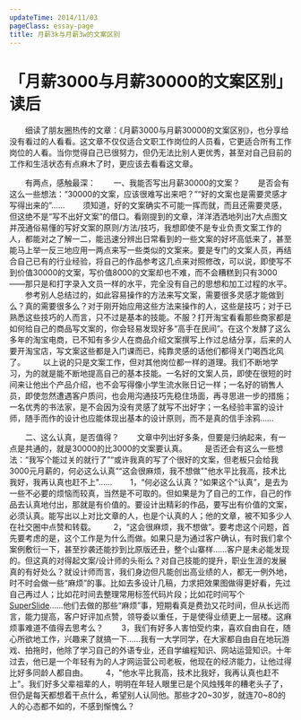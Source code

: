 ```yaml
---
updateTime: 2014/11/03
pageClass: essay-page
title: 月薪3k与月薪3w的文案区别
---
```

# 「月薪3000与月薪30000的文案区别」读后
　　细读了朋友圈热传的文章：《月薪3000与月薪30000的文案区别》，也分享给没有看过的人看看。这文章不仅仅适合文职工作岗位的人员看，它更适合所有工作岗位的人看。当你觉得自己已很努力，但仍无法比别人更优秀，甚至对自己目前的工作和生活状态有点麻木了时，更应该去看看这文章。

　　有两点，感触最深：
　　一、我能否写出月薪30000的文案？
　　是否会有这么一些想法：“30000的文案，应该很难写出来吧？”“好的文案也是需要灵感才写得出来的”……
　　须知道，好的文案确实不可能一挥而就，而且还需要灵感，但这绝不是“写不出好文案”的借口。看刚提到的文章，洋洋洒洒地列出7大点图文并茂通俗易懂的写好文案的原则/方法/技巧，我想即使不是专业负责文案工作的人，都能对之了解一二，能迅速分辨出日常看到的一些文案的好坏高低来了，甚至能马上举一反三地应用一两点来写一些类似的文案来。要是专门的文案人员，再结合自己已有的行业经验，将自己的作品参考这几点来对照修改，可以说，即使写不到价值30000的文案，写价值8000的文案却也不难，而不会糟糕到只有3000——那只是和打字录入文员一样的水平，完全没有自己的思想和加工过程的水平。
　　参考别人总结过的，如此容易操作的方法来写文案，需要很多灵感才能做到么？真的需要很多么？对于刚开始应用这些方法来操作的人，这些是技巧；对于已熟悉这些技巧的人而言，只不过是基本的技能。不服？打开淘宝看看那些商家都是如何给自己的商品写文案的，你会轻易发现好多“高手在民间”。在这个发酵了这么多年的淘宝电商，已不知有多少人在商品介绍文案撰写上作过总结分享，后来的人要开淘宝店，写文案这些都是入门课而已，纯靠灵感的话他们都得关门喝西北风了。
　　以上说的只是文案工作，但对其他岗位都一样的道理。我们不断地学习，为的就是能不断地提高自己的基本技能。一名好的文案人员，即使在很短的时间来让他出个产品介绍，也不会写得像小学生流水账日记一样；一名好的销售人员，即使忽然遭遇客户质问，也会用沟通技巧先稳住场面，再寻思进一步的措施；一名优秀的书法家，是不会因为没有灵感了就写不出好字；一名经验丰富的设计师，随手而作的设计也应能体现出基本的设计原则，而不是真的信手涂鸦……

　　二、这么认真，是否值得？
　　文章中列出好多条，但要是归纳起来，有一点是共通的，就是30000的比3000的文案要认真。
　　是否还会有这么一些想法：“我写个能过关的就行了”“或许我真的写了个很好的文案，但老板只会给我3000元月薪的，何必这么认真”“这会很麻烦，我不想做”"他水平比我高，技术比我好，我再认真也赶不上"……
　　1，“何必这么认真？”如果这个“认真”，是去为一些不必要的烦恼而较真，当然是不可取的。但如果是为了自己的工作，自己的作品去认真地付出，那就是有价值的。要设计出精彩的作品，要写出有价值的文案，必须认真。能写出以上对比文章的人，也是个认真的人；他的文章，被不知多少人在社交圈中点赞和转载。
　　2，“这会很麻烦，我不想做”。要考虑这个问题，首先要考虑的是，这个工作是为什么而做。如果只是为通过客户确认，有时我们拿个案例敷衍一下，甚至抄袭还能抄到比原版还丑，整个山寨样……客户是未必能发现的。但这真的对得起文案/设计师的头衔么？对自己技能的提升，职业生涯的发展真的有好处么？就设计师而言，我们身边但凡能创出高业绩的人，都无一例外地，时不时会做一些“麻烦”的事。比如去多设计几稿，力求把效果图做得更好看，先过自己再过人；比如花时间去整理常用标签代码片段；比如花时间写个[SuperSlide](http://www.superslide2.com)……他们去做的那些“麻烦”事，短期看真是费劲又花时间，但从长远而言，能力提高，客户好评加点赞，领导委以重任，于是使得业绩更上一层楼。这麻烦事难道不值得去思考么？
　　3，我们有好多人害怕受约束，喜欢自由自在，随心所欲地工作，兴趣来了就搞一下……我有一大学同学，在大家都自由自在地玩游戏、拍拖时，他除了学习自己的外语专业，还自学编程知识、网站运营知识。十年过去，他已是一个年轻有为的人才网运营公司老板，他现在的经济能力，让他过得比好多同龄人都自由。
　　4，"他水平比我高，技术比我好，我再认真也赶不上"。我们好多父辈祖辈的人，明明在年轻人眼里已是个风烛残年的糟老头子了，但仍是每天都想着干点什么，希望别人认同他。那些才20~30岁，就连70~80的人的心态都不如的，不感到惭愧么？
